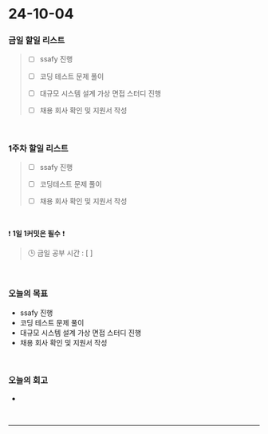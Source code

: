 # 24-10-04
### 금일 할일 리스트
> - [ ] ssafy 진행
>
> - [ ] 코딩 테스트 문제 풀이
>
> - [ ] 대규모 시스템 설계 가상 면접 스터디 진행
>
> - [ ] 채용 회사 확인 및 지원서 작성

<br/>

### 1주차 할일 리스트
> - [ ] ssafy 진행
>
> - [ ] 코딩테스트 문제 풀이
>
> - [ ] 채용 회사 확인 및 지원서 작성

<br/>

❗ **1일 1커밋은 필수** ❗
> 🕒 금일 공부 시간 : [  ]

<br/>

### 오늘의 목표
- ssafy 진행
- 코딩 테스트 문제 풀이
- 대규모 시스템 설계 가상 면접 스터디 진행
- 채용 회사 확인 및 지원서 작성

<br>

### 오늘의 회고
- 

<br/>

---
